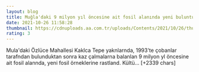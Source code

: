 ```yaml
--- 
layout: blog
title: Muğla'daki 9 milyon yıl öncesine ait fosil alanında yeni buluntulara ulaşıldı
date: 2021-10-26 11:58:28
thumbnail: https://cdnuploads.aa.com.tr/uploads/Contents/2021/10/26/thumbs_b_c_043c0763863f2111c729156dff908e1c.jpg?v=153335
rating: 3
---
```

Mula'daki Özlüce Mahallesi Kaklca Tepe yaknlarnda, 1993'te çobanlar tarafndan bulunduktan sonra kaz çalmalarna balanlan 9 milyon yl öncesine ait fosil alannda, yeni fosil örneklerine rastland.
Kültü… [+2339 chars]